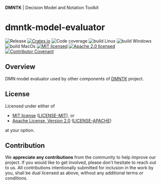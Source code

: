 **DMNTK** | Decision Model and Notation Toolkit

# dmntk-model-evaluator

![Release][release-badge]
[![Crates.io][crates-badge]][crates-url]
![Code coverage][coverage-badge]
![build Linux][build-badge-linux]
![build Windows][build-badge-windows]
![build MacOs][build-badge-macos]
[![MIT licensed][mit-badge]][mit-url]
[![Apache 2.0 licensed][apache-badge]][apache-url]
[![Contributor Covenant][coc-badge]](https://github.com/dmntk/dmntk.rs/blob/main/CODE_OF_CONDUCT.md)

[release-badge]: https://img.shields.io/badge/BETA-16A085.svg
[crates-badge]: https://img.shields.io/crates/v/dmntk-model-evaluator.svg
[crates-url]: https://crates.io/crates/dmntk-model-evaluator
[coverage-badge]: https://img.shields.io/badge/Code%20coverage-89%25-green.svg
[build-badge-linux]: https://github.com/dmntk/dmntk.rs/actions/workflows/build-linux.yml/badge.svg
[build-badge-windows]: https://github.com/dmntk/dmntk.rs/actions/workflows/build-windows.yml/badge.svg
[build-badge-macos]: https://github.com/dmntk/dmntk.rs/actions/workflows/build-macos.yml/badge.svg
[mit-badge]: https://img.shields.io/badge/License-MIT-blue.svg
[mit-url]: https://github.com/dmntk/dmntk.rs/blob/main/LICENSE-MIT
[apache-badge]: https://img.shields.io/badge/License-Apache%202.0-blue.svg
[apache-url]: https://github.com/dmntk/dmntk.rs/blob/main/LICENSE-APACHE
[coc-badge]: https://img.shields.io/badge/Contributor%20Covenant-2.1-4baaaa.svg

## Overview

DMN model evaluator used by other components of [DMNTK](https://github.com/dmntk) project.

## License

Licensed under either of

- [MIT license](https://opensource.org/licenses/MIT) ([LICENSE-MIT](https://github.com/dmntk/dmntk.rs/blob/main/LICENSE-MIT)), or
- [Apache License, Version 2.0](https://www.apache.org/licenses/LICENSE-2.0) ([LICENSE-APACHE](https://github.com/dmntk/dmntk.rs/blob/main/LICENSE-APACHE))

at your option.

## Contribution

We **appreciate any contributions** from the community to help improve our project.
If you would like to get involved, please don't hesitate to reach out to us.
All contributions intentionally submitted for inclusion in the work by you,
shall be dual licensed as above, without any additional terms or conditions.